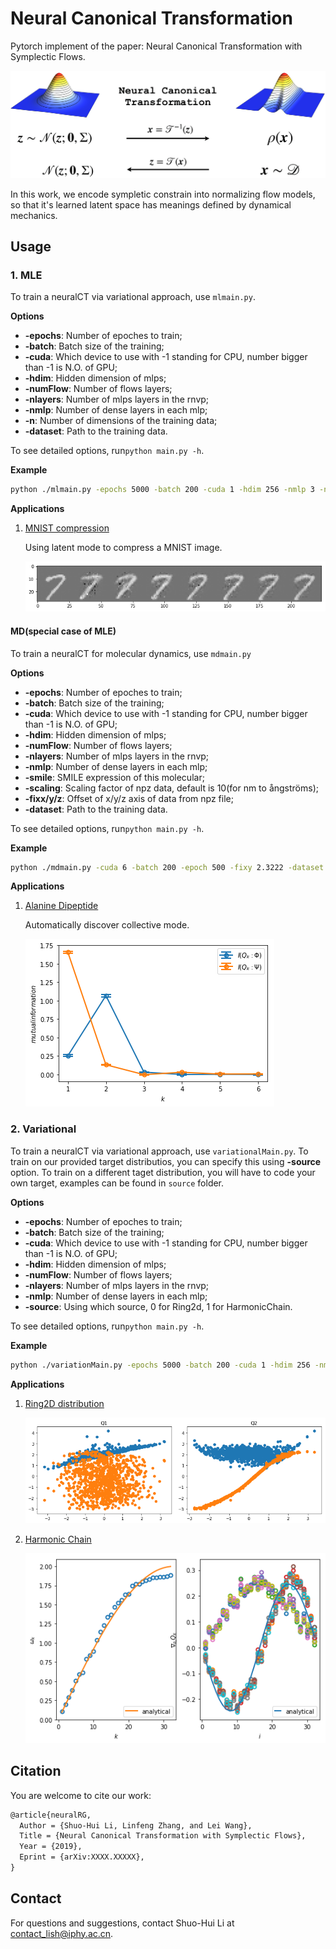 # Neural Canonical Transformation

Pytorch implement of the paper: Neural Canonical Transformation with Symplectic Flows.

![logo](etc/concept-1.png)

In this work, we encode sympletic constrain into normalizing flow models, so that it's learned latent space has meanings defined by dynamical mechanics.

## Usage

### 1. MLE

To train a neuralCT via variational approach, use `mlmain.py`. 

**Options**

- **-epochs**: Number of epoches to train;
- **-batch**: Batch size of the training;
- **-cuda**: Which device to use with -1 standing for CPU, number bigger than -1 is N.O. of GPU;
- **-hdim**: Hidden dimension of mlps;
- **-numFlow**: Number of flows layers;
- **-nlayers**: Number of mlps layers in the rnvp;
- **-nmlp**: Number of dense layers in each mlp;
- **-n**: Number of dimensions of the training data;
- **-dataset**: Path to the training data.

To see detailed options, run`python main.py -h`.

**Example**

```bash
python ./mlmain.py -epochs 5000 -batch 200 -cuda 1 -hdim 256 -nmlp 3 -nlayers 16 -dataset ./database/mnist.npz
```

**Applications**

1. [MNIST compression](4_MNIST.ipynb)

   Using latent mode to compress a MNIST image.

   ![mnist](etc/mnist.png)

#### MD(special case of MLE)

To train a neuralCT for molecular dynamics, use `mdmain.py`

**Options**

- **-epochs**: Number of epoches to train;
- **-batch**: Batch size of the training;
- **-cuda**: Which device to use with -1 standing for CPU, number bigger than -1 is N.O. of GPU;
- **-hdim**: Hidden dimension of mlps;
- **-numFlow**: Number of flows layers;
- **-nlayers**: Number of mlps layers in the rnvp;
- **-nmlp**: Number of dense layers in each mlp;
- **-smile**: SMILE expression of this molecular;
- **-scaling**: Scaling factor of npz data, default is 10(for nm to ångströms);
- **-fixx/y/z**: Offset of x/y/z axis of data from npz file;
- **-dataset**: Path to the training data.

To see detailed options, run`python main.py -h`.

**Example**

```bash
python ./mdmain.py -cuda 6 -batch 200 -epoch 500 -fixy 2.3222 -dataset ./database/alanine-dipeptide-3x250ns-heavy-atom-positions.npz
```

**Applications**

1. [Alanine Dipeptide](3_AlanineDipeptide.ipynb)

   Automatically discover collective mode.

   ![ad](etc/ad.png)

### 2. Variational

To train a neuralCT via variational approach, use `variationalMain.py`. To train on our provided target distributios, you can specify this using **-source** option. To train on a different taget distribution, you will have to code your own target, examples can be found in `source` folder.

**Options**

- **-epochs**: Number of epoches to train;
- **-batch**: Batch size of the training;
- **-cuda**: Which device to use with -1 standing for CPU, number bigger than -1 is N.O. of GPU;
- **-hdim**: Hidden dimension of mlps;
- **-numFlow**: Number of flows layers;
- **-nlayers**: Number of mlps layers in the rnvp;
- **-nmlp**: Number of dense layers in each mlp;
- **-source**: Using which source, 0 for Ring2d, 1 for HarmonicChain.

To see detailed options, run`python main.py -h`.

**Example**

```bash
python ./variationMain.py -epochs 5000 -batch 200 -cuda 1 -hdim 256 -nmlp 3 -nlayers 16 -source 0
```

**Applications**

1. [Ring2D distribution](1_Ringworld.ipynb)

   ![Q12](etc/Q12.png)

2. [Harmonic Chain](2_HarmonicChain.ipynb)

   ![hc](etc/hc.png)

## Citation

You are welcome to cite our work:

````latex
@article{neuralRG,
  Author = {Shuo-Hui Li, Linfeng Zhang, and Lei Wang},
  Title = {Neural Canonical Transformation with Symplectic Flows},
  Year = {2019},
  Eprint = {arXiv:XXXX.XXXXX},
}
````

## Contact

For questions and suggestions, contact Shuo-Hui Li at [contact_lish@iphy.ac.cn](mailto:contact_lish@iphy.ac.cn).
